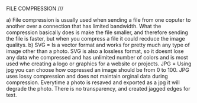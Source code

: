 FILE COMPRESSION ///

a) File compression is usually used when sending a file from one coputer to another over a connection that has limited bandwidth. What the compression basically does is make the file smaller, and therefore sending the file is faster, but when you compress a file it could recduce the image qualitys. 
b) SVG = Is a vector format and works for pretty much any type of image other than a photo. SVG is also a lossless format, so it doesnt lose any data whe compressed and has unlimited number of colors and is most used whe creating a logo or graphics for a website or projects.
JPG = Using jpg you can choose how copressed an image should be from 0 to 100. JPG uses lossy compression and does not maintain orginal data during compression. Everytime a photo is resaved and exported as a jpg it will degrade the photo. There is no transparency, and created jagged edges for text. 
